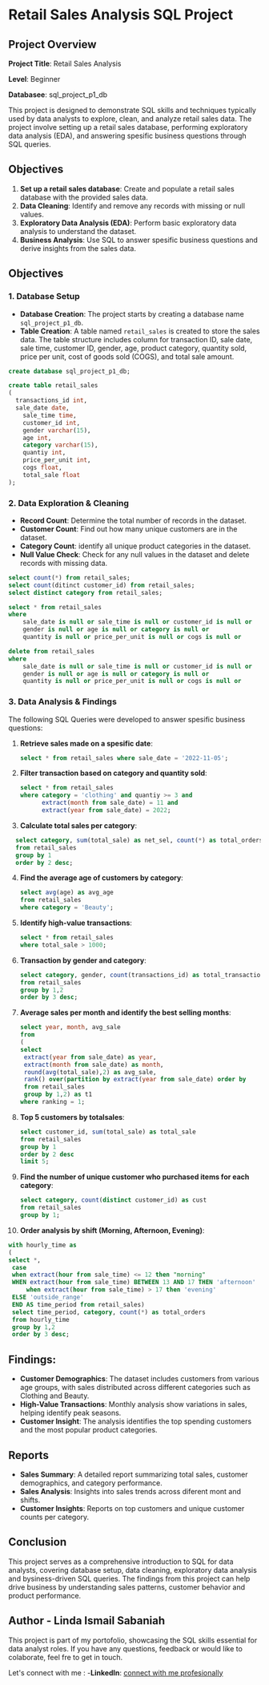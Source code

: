 # Retail Sales Analysis SQL Project

## Project Overview

**Project Title**: Retail Sales Analysis

**Level**: Beginner

**Databasee**: sql_project_p1_db

This project is designed to demonstrate SQL skills and techniques typically used by data analysts to explore, clean, and analyze retail sales data. The project involve setting up a retail sales database, performing exploratory data analysis (EDA), and answering spesific business questions through SQL queries.

## Objectives

1. **Set up a retail sales database**: Create and populate a retail sales database with the provided sales data.
2. **Data Cleaning**: Identify and remove any records with missing or null values.
3. **Exploratory Data Analysis (EDA)**: Perform basic exploratory data analysis to understand the dataset.
4. **Business Analysis**: Use SQL to answer spesific business questions and derive insights from  the sales data.

## Objectives

### 1. Database Setup

- **Database Creation**: The project starts by creating a database name `sql_project_p1_db`.
- **Table Creation**: A table named `retail_sales` is created to store the sales data. The table structure includes column for transaction ID, sale date, sale time, customer ID, gender, age, product category, quantity sold, price per unit, cost of goods sold (COGS), and total sale amount.

```sql
create database sql_project_p1_db;

create table retail_sales
(
  transactions_id int,
  sale_date date,
	sale_time time,
	customer_id int,
	gender varchar(15),
	age int,
	category varchar(15),
	quantiy int,
	price_per_unit int,
	cogs float,
	total_sale float
);
```

### 2. Data Exploration & Cleaning

- **Record Count**: Determine the total number of records in the dataset.
- **Customer Count**: Find out how many unique customers are in the dataset.
- **Category Count**: identify all unique product categories in the dataset.
- **Null Value Check**: Check for any null values  in the dataset and delete records with missing data.

```sql
select count(*) from retail_sales;
select count(ditinct customer_id) from retail_sales;
select distinct category from retail_sales;

select * from retail_sales
where 
	sale_date is null or sale_time is null or customer_id is null or
	gender is null or age is null or category is null or
  	quantity is null or price_per_unit is null or cogs is null or 		total_sale is null;

delete from retail_sales
where
	sale_date is null or sale_time is null or customer_id is null or
	gender is null or age is null or category is null or
	quantity is null or price_per_unit is null or cogs is null or 		total_sale is null;
```

### 3. Data Analysis & Findings

The following SQL Queries were developed to answer spesific business questions:

1. **Retrieve sales made on a spesific date**:
   ```sql
   select * from retail_sales where sale_date = '2022-11-05';
   ```
   
2. **Filter transaction based on category and quantity sold**:
   ```sql 
   select * from retail_sales
   where category = 'clothing' and quantiy >= 3 and
         extract(month from sale_date) = 11 and
         extract(year from sale_date) = 2022;
   ```
   
3. **Calculate total sales per category**:
```sql
  select category, sum(total_sale) as net_sel, count(*) as total_orders
  from retail_sales
  group by 1 
  order by 2 desc;
```

4. **Find the average age of customers by category**:
   ```sql
   select avg(age) as avg_age
   from retail_sales
   where category = 'Beauty';
   ```

5. **Identify high-value transactions**:
   ```sql
   select * from retail_sales
   where total_sale > 1000;
   ```

6. **Transaction by gender and category**:
   ```sql
   select category, gender, count(transactions_id) as total_transaction
   from retail_sales
   group by 1,2
   order by 3 desc;
   ```

7. **Average sales per month and identify the best selling months**:
   ```sql
   select year, month, avg_sale
   from
   (
   select
   	extract(year from sale_date) as year,
   	extract(month from sale_date) as month,
   	round(avg(total_sale),2) as avg_sale,
	rank() over(partition by extract(year from sale_date) order by 		round(avg(total_sale),2) desc) as ranking
	from retail_sales
	group by 1,2) as t1
   where ranking = 1;
   ```

8. **Top 5 customers by totalsales**:
   ```sql
   select customer_id, sum(total_sale) as total_sale
   from retail_sales
   group by 1
   order by 2 desc
   limit 5;
   ```

9. **Find the number of unique customer who purchased items for each category**:
   ```sql
   select category, count(distinct customer_id) as cust
   from retail_sales
   group by 1;
   ```

10. **Order analysis by shift (Morning, Afternoon, Evening)**:
   ```sql
   with hourly_time as
   (
   select *,
	case
	when extract(hour from sale_time) <= 12 then "morning"
   	WHEN extract(hour from sale_time) BETWEEN 13 AND 17 THEN 'afternoon'
    	when extract(hour from sale_time) > 17 then 'evening'
	ELSE 'outside_range'
   	END AS time_period from retail_sales)
    select time_period, category, count(*) as total_orders
    from hourly_time
    group by 1,2
    order by 3 desc;
   ```

## Findings:

- **Customer Demographics**: The dataset includes customers from various age groups, with sales distributed across different categories such as Clothing and Beauty.
- **High-Value Transactions**: Monthly analysis show variations in sales, helping identify peak seasons.
- **Customer Insight**: The analysis identifies the top spending customers and the most popular product categories.

## Reports

- **Sales Summary**: A detailed report summarizing total sales, customer demographics, and category performance.
- **Sales Analysis**: Insights into sales trends across diferent mont and shifts.
- **Customer Insights**: Reports on top customers and unique customer counts per category.

## Conclusion

This project serves as a comprehensive introduction to SQL for data analysts, covering database setup, data cleaning, exploratory data analysis and bysiness-driven SQL queries. The findings from this project can help drive business by understanding sales patterns, customer behavior and product performance.

## Author - Linda Ismail Sabaniah

This project is part of my portofolio, showcasing the SQL skills essential for data analyst roles. If you have any questions, feedback or would like to colaborate, feel fre to get in touch.

Let's connect with me :
-**LinkedIn**: [connect with me profesionally](https://www.linkedin.com/in/lindasabaniah)




